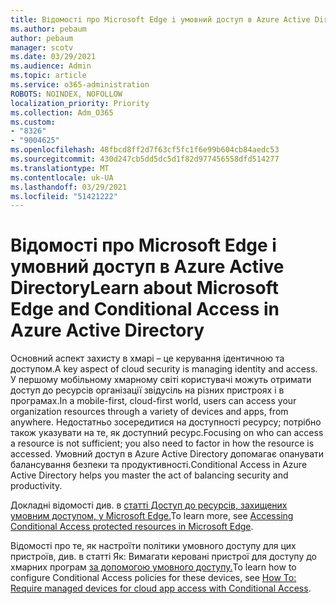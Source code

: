 ```yaml
---
title: Відомості про Microsoft Edge і умовний доступ в Azure Active Directory
ms.author: pebaum
author: pebaum
manager: scotv
ms.date: 03/29/2021
ms.audience: Admin
ms.topic: article
ms.service: o365-administration
ROBOTS: NOINDEX, NOFOLLOW
localization_priority: Priority
ms.collection: Adm_O365
ms.custom:
- "8326"
- "9004625"
ms.openlocfilehash: 48fbcd8ff2d7f63cf5fc1f6e99b604cb84aedc53
ms.sourcegitcommit: 430d247cb5dd5dc5d1f82d977456558dfd514277
ms.translationtype: MT
ms.contentlocale: uk-UA
ms.lasthandoff: 03/29/2021
ms.locfileid: "51421222"
---
```

# <a name="learn-about-microsoft-edge-and-conditional-access-in-azure-active-directory"></a><span data-ttu-id="fb024-102">Відомості про Microsoft Edge і умовний доступ в Azure Active Directory</span><span class="sxs-lookup"><span data-stu-id="fb024-102">Learn about Microsoft Edge and Conditional Access in Azure Active Directory</span></span>

<span data-ttu-id="fb024-103">Основний аспект захисту в хмарі – це керування ідентичною та доступом.</span><span class="sxs-lookup"><span data-stu-id="fb024-103">A key aspect of cloud security is managing identity and access.</span></span> <span data-ttu-id="fb024-104">У першому мобільному хмарному світі користувачі можуть отримати доступ до ресурсів організації звідусіль на різних пристроях і в програмах.</span><span class="sxs-lookup"><span data-stu-id="fb024-104">In a mobile-first, cloud-first world, users can access your organization resources through a variety of devices and apps, from anywhere.</span></span> <span data-ttu-id="fb024-105">Недостатньо зосередитися на доступності ресурсу; потрібно також указувати на те, як доступний ресурс.</span><span class="sxs-lookup"><span data-stu-id="fb024-105">Focusing on who can access a resource is not sufficient; you also need to factor in how the resource is accessed.</span></span> <span data-ttu-id="fb024-106">Умовний доступ в Azure Active Directory допомагає опанувати балансування безпеки та продуктивності.</span><span class="sxs-lookup"><span data-stu-id="fb024-106">Conditional Access in Azure Active Directory helps you master the act of balancing security and productivity.</span></span>

<span data-ttu-id="fb024-107">Докладні відомості див. в [статті Доступ до ресурсів, захищених умовним доступом, у Microsoft Edge.](https://go.microsoft.com/fwlink/?linkid=2152158)</span><span class="sxs-lookup"><span data-stu-id="fb024-107">To learn more, see [Accessing Conditional Access protected resources in Microsoft Edge](https://go.microsoft.com/fwlink/?linkid=2152158).</span></span>

<span data-ttu-id="fb024-108">Відомості про те, як настроїти політики умовного доступу для цих пристроїв, див. в статті Як: Вимагати керовані пристрої для доступу до хмарних програм [за допомогою умовного доступу.](https://go.microsoft.com/fwlink/?linkid=2137682)</span><span class="sxs-lookup"><span data-stu-id="fb024-108">To learn how to configure Conditional Access policies for these devices, see [How To: Require managed devices for cloud app access with Conditional Access](https://go.microsoft.com/fwlink/?linkid=2137682).</span></span>